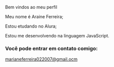 Bem vindos ao meu perfil 

Meu nome é Araine Ferreira;

Estou etudando no Alura;

Estou me desenvolvendo na linguagem JavaScript.

### Você pode entrar em contato comigo:
marianeferreira022007@gmail.ocm


